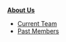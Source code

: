 <navigation>

<span class="lead">[**About Us**]({{baseUrl}}/about.html)</span>
* [Current Team](#current-team)
* [Past Members](#past-members)

</navigation>